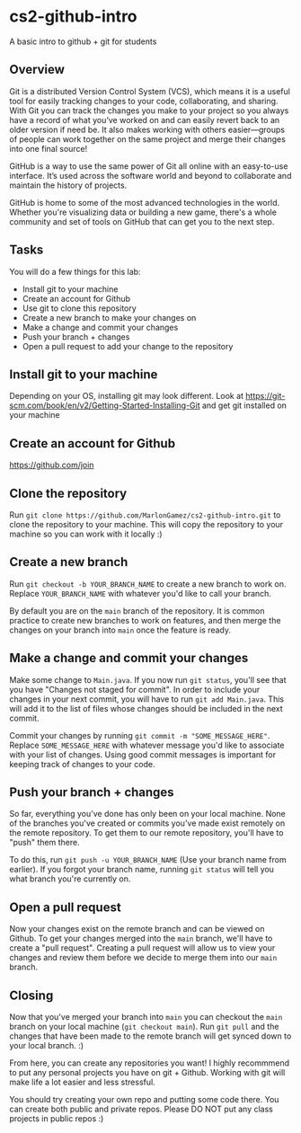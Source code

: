 # cs2-github-intro
A basic intro to github + git for students

## Overview
Git is a distributed Version Control System (VCS), which means it is a useful tool for easily tracking changes to your code, collaborating, and sharing. With Git you can track the changes you make to your project so you always have a record of what you’ve worked on and can easily revert back to an older version if need be. It also makes working with others easier—groups of people can work together on the same project and merge their changes into one final source!

GitHub is a way to use the same power of Git all online with an easy-to-use interface. It’s used across the software world and beyond to collaborate and maintain the history of projects.

GitHub is home to some of the most advanced technologies in the world. Whether you're visualizing data or building a new game, there's a whole community and set of tools on GitHub that can get you to the next step.

## Tasks
You will do a few things for this lab:
- Install git to your machine
- Create an account for Github
- Use git to clone this repository
- Create a new branch to make your changes on
- Make a change and commit your changes
- Push your branch + changes
- Open a pull request to add your change to the repository


## Install git to your machine
Depending on your OS, installing git may look different. Look at https://git-scm.com/book/en/v2/Getting-Started-Installing-Git and get git installed on your machine

## Create an account for Github
https://github.com/join

## Clone the repository
Run `git clone https://github.com/MarlonGamez/cs2-github-intro.git` to clone the repository to your machine. This will copy the repository to your machine so you can work with it locally :)

## Create a new branch
Run `git checkout -b YOUR_BRANCH_NAME` to create a new branch to work on. Replace `YOUR_BRANCH_NAME` with whatever you'd like to call your branch.

By default you are on the `main` branch of the repository. It is common practice to create new branches to work on features, and then merge the changes on your branch into `main` once the feature is ready.

## Make a change and commit your changes
Make some change to `Main.java`. If you now run `git status`, you'll see that you have "Changes not staged for commit".
In order to include your changes in your next commit, you will have to run `git add Main.java`. This will add it to the list of files whose changes should be included in the next commit.

Commit your changes by running `git commit -m "SOME_MESSAGE_HERE"`. Replace `SOME_MESSAGE_HERE` with whatever message you'd like to associate with your list of changes. Using good commit messages is important for keeping track of changes to your code.

## Push your branch + changes
So far, everything you've done has only been on your local machine. None of the branches you've created or commits you've made exist remotely on the remote repository. To get them to our remote repository, you'll have to "push" them there.

To do this, run `git push -u YOUR_BRANCH_NAME` (Use your branch name from earlier). If you forgot your branch name, running `git status` will tell you what branch you're currently on.

## Open a pull request
Now your changes exist on the remote branch and can be viewed on Github. To get your changes merged into the `main` branch, we'll have to create a "pull request". Creating a pull request will allow us to view your changes and review them before we decide to merge them into our `main` branch.

## Closing
Now that you've merged your branch into `main` you can checkout the `main` branch on your local machine (`git checkout main`).
Run `git pull` and the changes that have been made to the remote branch will get synced down to your local branch. :)

From here, you can create any repositories you want! I highly recommmend to put any personal projects you have on git + Github. Working with git will make life a lot easier and less stressful.

You should try creating your own repo and putting some code there. You can create both public and private repos. Please DO NOT put any class projects in public repos :)